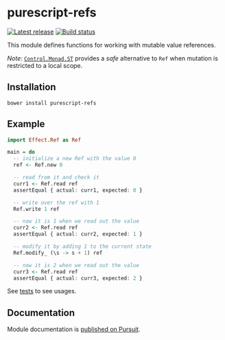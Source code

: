 # purescript-refs

[![Latest release](http://img.shields.io/github/release/purescript/purescript-refs.svg)](https://github.com/purescript/purescript-refs/releases)
[![Build status](https://travis-ci.org/purescript/purescript-refs.svg?branch=master)](https://travis-ci.org/purescript/purescript-refs)

This module defines functions for working with mutable value references.

_Note_: [`Control.Monad.ST`](https://pursuit.purescript.org/packages/purescript-st/4.0.0/docs/Control.Monad.ST) provides a _safe_ alternative to `Ref` when mutation is restricted to a local scope.

## Installation

```
bower install purescript-refs
```

## Example

```purs
import Effect.Ref as Ref

main = do
  -- initialize a new Ref with the value 0
  ref <- Ref.new 0

  -- read from it and check it
  curr1 <- Ref.read ref
  assertEqual { actual: curr1, expected: 0 }

  -- write over the ref with 1
  Ref.write 1 ref

  -- now it is 1 when we read out the value
  curr2 <- Ref.read ref
  assertEqual { actual: curr2, expected: 1 }

  -- modify it by adding 1 to the current state
  Ref.modify_ (\s -> s + 1) ref

  -- now it is 2 when we read out the value
  curr3 <- Ref.read ref
  assertEqual { actual: curr3, expected: 2 }
```

See [tests](test/Main.purs) to see usages.

## Documentation

Module documentation is [published on Pursuit](http://pursuit.purescript.org/packages/purescript-refs).
